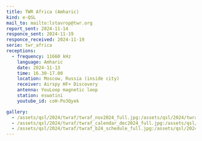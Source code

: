```yaml
---
title: TWR Africa (Amharic)
kind: e-QSL
mail_to: mailto:lstavrop@twr.org
report_sent: 2024-11-14
responce_sent: 2024-11-19
responce_received: 2024-11-19
serie: twr_africa
receptions:
  - frequency: 11660 kHz
    language: Amharic
    date: 2024-11-13
    time: 16.30-17.00
    location: Moscow, Russia (inside city)
    receiver: Airspy HF+ Discovery
    antenna: YouLoop magnetic loop
    station: eswatini
    youtube_id: coH-Po3Qyek

gallery:
  - /assets/qsl/2024/twraf/twraf_nov2024_full.jpg:/assets/qsl/2024/twraf/twraf_nov2024_small.jpg
  - /assets/qsl/2024/twraf/twraf_calendar_dec2024_full.jpg:/assets/qsl/2024/twraf/twraf_calendar_dec2024_small.jpg
  - /assets/qsl/2024/twraf/twraf_b24_schedule_full.jpg:/assets/qsl/2024/twraf/twraf_b24_schedule_small.jpg
---
```

